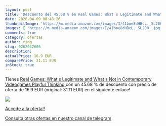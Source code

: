 ```yaml
---
layout: post
title: 'Descuento del 45.68 % en Real Games: What s Legitimate and What s'
date: 2020-04-09 08:48:26
thumbnailImage: 'https://m.media-amazon.com/images/I/41boe8dHBcL._SL200_.jpg'
images: [ 'https://m.media-amazon.com/images/I/41boe8dHBcL._SL200_.jpg' ]
comments: true
category: ofertas
author: ring
slug: 0262042606
description:
actualPrice: 16.9 EUR
comparePrice: 31.11 EUR
inStock: true
---
```


Tienes [Real Games: What s Legitimate and What s Not in Contemporary Videogames  Playful Thinking ](https://www.amazon.com/dp/0262042606/?tag=redken08-20) con un 45.68 % de descuento con precio de oferta de 16.9 EUR (original: 31.11 EUR) en el siguiente enlace!

[![](https://m.media-amazon.com/images/I/41boe8dHBcL._SL200_.jpg)](https://www.amazon.com/dp/0262042606/?tag=redken08-20)

[Accede a la oferta!!](https://www.amazon.com/dp/0262042606/?tag=redken08-20)

[Consulta otras ofertas en nuestro canal de telegram](https://t.me/s/ofertas25)
